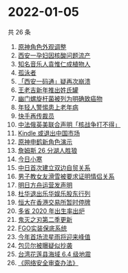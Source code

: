 # 2022-01-05

共 26 条

<!-- BEGIN ZHIHUSEARCH -->
<!-- 最后更新时间 Wed Jan 05 2022 13:10:31 GMT+0800 (China Standard Time) -->
1. [原神角色外观调整](https://www.zhihu.com/search?q=原神)
1. [西安一孕妇因核酸问题流产](https://www.zhihu.com/search?q=西安孕妇)
1. [知名音乐人袁惟仁成植物人](https://www.zhihu.com/search?q=袁惟仁)
1. [孤泳者](https://www.zhihu.com/search?q=孤泳者)
1. [「西安一码通」疑再次崩溃](https://www.zhihu.com/search?q=西安一码通)
1. [王老吉新年推出姓氏罐](https://www.zhihu.com/search?q=王老吉)
1. [幽门螺旋杆菌被列为明确致癌物](https://www.zhihu.com/search?q=幽门螺旋杆菌)
1. [年轻人警惕患上老年病](https://www.zhihu.com/search?q=令人心动的offer)
1. [快手再传裁员](https://www.zhihu.com/search?q=快手裁员)
1. [中法俄英美联合声明「核战争打不得」](https://www.zhihu.com/search?q=五核武器国家发表联合声明)
1. [Kindle 或退出中国市场](https://www.zhihu.com/search?q=Kindle)
1. [原神申鹤新角色演示](https://www.zhihu.com/search?q=原神)
1. [詹姆斯 26 分湖人胜狼](https://www.zhihu.com/search?q=湖人)
1. [今日小寒](https://www.zhihu.com/search?q=小寒)
1. [中日首次建立双边自贸关系](https://www.zhihu.com/search?q=中日双边自贸关系)
1. [男子教女友滑雪被要求证明情侣关系](https://www.zhihu.com/search?q=云佛山滑雪场)
1. [明日方舟运营发声明](https://www.zhihu.com/search?q=明日方舟)
1. [杜华退出乐华娱乐股东行列](https://www.zhihu.com/search?q=杜华)
1. [恒大在香港交易所暂时停牌](https://www.zhihu.com/search?q=恒大)
1. [多省 2020 年出生率出炉](https://www.zhihu.com/search?q=2020年出生率)
1. [鬼灭之刃第二季更新](https://www.zhihu.com/search?q=鬼灭之刃)
1. [FGO实装保底系统](https://www.zhihu.com/search?q=fgo)
1. [今年首场流星雨将迎来峰值](https://www.zhihu.com/search?q=象限仪流星雨)
1. [包贝尔被曝疑似抄袭](https://www.zhihu.com/search?q=包贝尔抄袭)
1. [台湾花莲县海域 6.4 级地震](https://www.zhihu.com/search?q=台湾地震)
1. [《网络安全审查办法》](https://www.zhihu.com/search?q=网络安全审查办法)
<!-- END ZHIHUSEARCH -->
